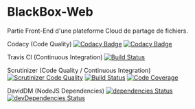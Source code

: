 # BlackBox-Web

Partie Front-End d'une plateforme Cloud de partage de fichiers.

Codacy (Code Quality)
[![Codacy Badge](https://api.codacy.com/project/badge/Grade/e0d56f79ce204fbfa4243689769e46d1)](https://www.codacy.com/app/arnaudflaesch/BlackBox-Web?utm_source=github.com&amp;utm_medium=referral&amp;utm_content=ArnaudFlaesch/BlackBox-Web&amp;utm_campaign=Badge_Grade)
[![Codacy Badge](https://api.codacy.com/project/badge/Coverage/e0d56f79ce204fbfa4243689769e46d1)](https://www.codacy.com/app/arnaudflaesch/BlackBox-Web?utm_source=github.com&amp;utm_medium=referral&amp;utm_content=ArnaudFlaesch/BlackBox-Web&amp;utm_campaign=Badge_Coverage)

Travis CI (Continuous Integration)
[![Build Status](https://travis-ci.org/ArnaudFlaesch/BlackBox-Web.svg?branch=master)](https://travis-ci.org/ArnaudFlaesch/BlackBox-Web)

Scrutinizer (Code Quality / Continuous Integration)
[![Scrutinizer Code Quality](https://scrutinizer-ci.com/g/ArnaudFlaesch/BlackBox-Web/badges/quality-score.png?b=master)](https://scrutinizer-ci.com/g/ArnaudFlaesch/BlackBox-Web/?branch=master)
[![Build Status](https://scrutinizer-ci.com/g/ArnaudFlaesch/BlackBox-Web/badges/build.png?b=master)](https://scrutinizer-ci.com/g/ArnaudFlaesch/BlackBox-Web/build-status/master)
[![Code Coverage](https://scrutinizer-ci.com/g/ArnaudFlaesch/BlackBox-Web/badges/coverage.png?b=master)](https://scrutinizer-ci.com/g/ArnaudFlaesch/BlackBox-Web/?branch=master)

DavidDM (NodeJS Dependencies)
[![dependencies Status](https://david-dm.org/ArnaudFlaesch/BlackBox-Web/status.svg)](https://david-dm.org/ArnaudFlaesch/BlackBox-Web)
[![devDependencies Status](https://david-dm.org/ArnaudFlaesch/BlackBox-Web/dev-status.svg)](https://david-dm.org/ArnaudFlaesch/BlackBox-Web?type=dev)
